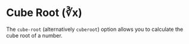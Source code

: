 # Cube Root (∛x)

The `cube-root` (alternatively `cuberoot`) option allows you to calculate the cube root of a number.
